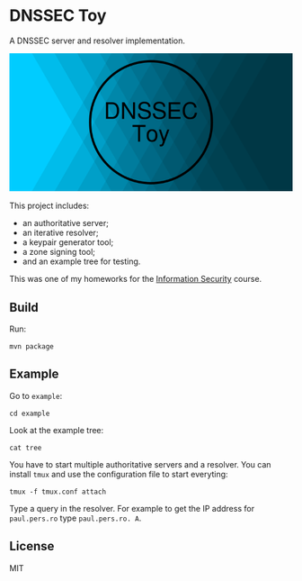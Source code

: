 # DNSSEC Toy

A DNSSEC server and resolver implementation.

![DNSSEC Toy cover image.](screenshot.png)

This project includes:

* an authoritative server;
* an iterative resolver;
* a keypair generator tool;
* a zone signing tool;
* and an example tree for testing.

This was one of my homeworks for the [Information Security][is] course.

## Build

Run:

    mvn package

## Example

Go to `example`:

    cd example

Look at the example tree:

    cat tree

You have to start multiple authoritative servers and a resolver. You can install
`tmux` and use the configuration file to start everyting:

    tmux -f tmux.conf attach

Type a query in the resolver. For example to get the IP address for
`paul.pers.ro` type `paul.pers.ro. A`.

## License

MIT

[is]: http://www.infoiasi.ro/bin/Programs/CS3102_11
